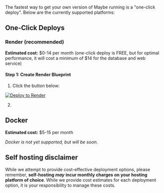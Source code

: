 The fastest way to get your own version of Maybe running is a "one-click deploy". Below are the currently supported platforms:

## One-Click Deploys

### Render (recommended)

**Estimated cost:** $0-14 per month (one-click deploy is FREE, but for optimal performance, it will cost a minimum of $14 for the database and web service)

#### Step 1: Create Render Blueprint

1. Click the button below:

<a href="https://render.com/deploy?repo=https://github.com/zachgoll/maybe">
<img src="https://render.com/images/deploy-to-render-button.svg" alt="Deploy to Render" />
</a>

2.

## Docker

**Estimated cost:** $5-15 per month

_Docker is not yet supported, but will be soon._

## Self hosting disclaimer

While we attempt to provide cost-effective deployment options, please remember, **self-hosting _may_ incur monthly charges on your hosting platform of choice**. While we provide cost estimates for each deployment option, it is your responsibility to manage these costs.
